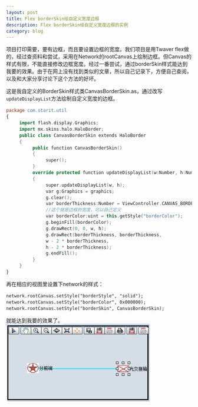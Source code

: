 ```yaml
---
layout: post
title: Flex borderSkin绘自定义宽度边框
description: Flex borderSkin绘自定义宽度边框的实例
category: blog
---
```


项目打印需要，要有边框，而且要设置边框的宽度。我们项目是用Twaver flex做的，经过查资料和尝试，采用在Network的rootCanvas上绘制边框。但Canvas的样式有限，不能直接修改边框宽度。经过一番尝试，通过borderSkin样式能达到我要的效果。由于在网上没有找到类似的文章，所以自己记录下，方便自己查阅，以及和大家分享讨论下这个方法的好坏。

这是我自定义的BorderSkin样式类CanvasBorderSkin.as，通过改写`updateDisplayList`方法绘制自定义宽度的边框。

```flex
package com.starit.util
{
     import flash.display.Graphics;
     import mx.skins.halo.HaloBorder;
     public class CanvasBorderSkin extends HaloBorder
     {
          public function CanvasBorderSkin()
          {
               super();
          }
          override protected function updateDisplayList(w:Number, h:Number):void
          {   
               super.updateDisplayList(w, h);
               var g:Graphics = graphics;
               g.clear();
               var borderThickness:Number = ViewController.CANVAS_BORDER_SIZE;
               //这个就是边框的宽度，可以自己定义
               var borderColor:uint = this.getStyle("borderColor");
               g.beginFill(borderColor);
               g.drawRect(0, 0, w, h);
               g.drawRect(borderThickness, borderThickness,
               w - 2 * borderThickness,
               h - 2 * borderThickness);
               g.endFill();
          }
     }
}
```

再在相应的视图里设置下network的样式：

```flex
network.rootCanvas.setStyle("borderStyle", "solid");
network.rootCanvas.setStyle("borderColor", 0x000000);
network.rootCanvas.setStyle("borderSkin", CanvasBorderSkin);
```

就能达到我要的效果了。
![](/images/flex/flex_custom_border_skin.png)